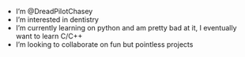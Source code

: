 - I’m @DreadPilotChasey
- I’m interested in dentistry
- I’m currently learning on python and am pretty bad at it, I eventually want to learn C/C++
- I’m looking to collaborate on fun but pointless projects

<!---
Help
--->
